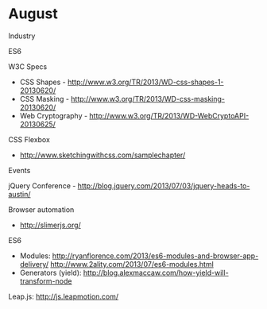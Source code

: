 August
======

Industry

 ES6
 
 W3C Specs
 
 - CSS Shapes - http://www.w3.org/TR/2013/WD-css-shapes-1-20130620/
 - CSS Masking - http://www.w3.org/TR/2013/WD-css-masking-20130620/
 - Web Cryptography - http://www.w3.org/TR/2013/WD-WebCryptoAPI-20130625/

CSS Flexbox

 - http://www.sketchingwithcss.com/samplechapter/

Events

  jQuery Conference - http://blog.jquery.com/2013/07/03/jquery-heads-to-austin/
  

Browser automation
- http://slimerjs.org/

ES6
- Modules: http://ryanflorence.com/2013/es6-modules-and-browser-app-delivery/
    http://www.2ality.com/2013/07/es6-modules.html
- Generators (yield): http://blog.alexmaccaw.com/how-yield-will-transform-node

Leap.js: http://js.leapmotion.com/